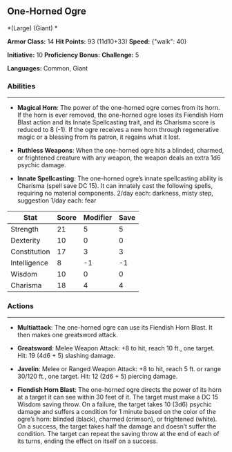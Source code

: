 ## One-Horned Ogre
*(Large) (Giant) *

**Armor Class:** 14
**Hit Points:** 93 (11d10+33)
**Speed:** {"walk": 40}

**Initiative:** 10
**Proficiency Bonus:**
**Challenge:** 5

**Languages:** Common, Giant

### Abilities
 --- 
- **Magical Horn**: The power of the one-horned ogre comes from its horn. If the horn is ever removed, the one-horned ogre loses its Fiendish Horn Blast action and its Innate Spellcasting trait, and its Charisma score is reduced to 8 (-1). If the ogre receives a new horn through regenerative magic or a blessing from its patron, it regains what it lost.

- **Ruthless Weapons**: When the one-horned ogre hits a blinded, charmed, or frightened creature with any weapon, the weapon deals an extra 1d6 psychic damage.

- **Innate Spellcasting**: The one-horned ogre’s innate spellcasting ability is Charisma (spell save DC 15). It can innately cast the following spells, requiring no material components.
2/day each: darkness, misty step, suggestion
1/day each: fear



| Stat | Score | Modifier | Save |
| ---- | ---- | ---- | ---- |
| Strength | 21 | 5 | 5 |
| Dexterity | 10 | 0 | 0 |
| Constitution | 17 | 3 | 3 |
| Intelligence | 8 | -1 | -1 |
| Wisdom | 10 | 0 | 0 |
| Charisma | 18 | 4 | 4 |

### Actions
 --- 
- **Multiattack**: The one-horned ogre can use its Fiendish Horn Blast. It then makes one greatsword attack.

- **Greatsword**: Melee Weapon Attack: +8 to hit, reach 10 ft., one target. Hit: 19 (4d6 + 5) slashing damage.

- **Javelin**: Melee or Ranged Weapon Attack: +8 to hit, reach 5 ft. or range 30/120 ft., one target. Hit: 12 (2d6 + 5) piercing damage.

- **Fiendish Horn Blast**: The one-horned ogre directs the power of its horn at a target it can see within 30 feet of it. The target must make a DC 15 Wisdom saving throw. On a failure, the target takes 10 (3d6) psychic damage and suffers a condition for 1 minute based on the color of the ogre’s horn: blinded (black), charmed (crimson), or frightened (white). On a success, the target takes half the damage and doesn’t suffer the condition. The target can repeat the saving throw at the end of each of its turns, ending the effect on itself on a success.

